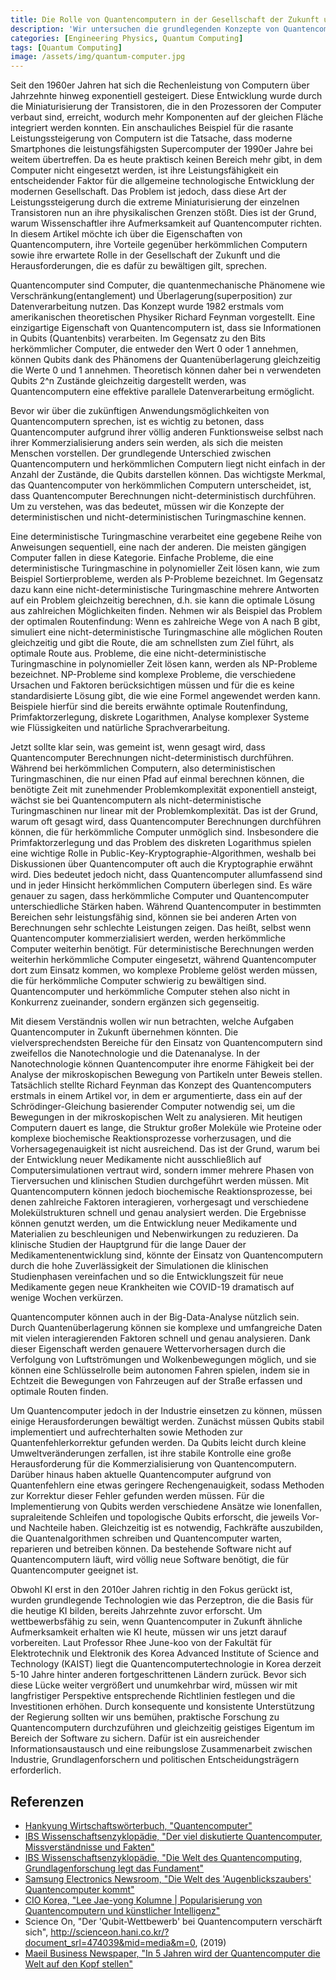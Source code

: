 ```yaml
---
title: Die Rolle von Quantencomputern in der Gesellschaft der Zukunft und zu lösende Herausforderungen
description: 'Wir untersuchen die grundlegenden Konzepte von Quantencomputern, ihre Vorteile gegenüber klassischen Computern und ihre erwartete Rolle in der Zukunft. Außerdem betrachten wir die Notwendigkeit für Korea, sich auf das Zeitalter der Quantencomputer vorzubereiten. Dieser Aufsatz wurde vom Autor als Oberschüler verfasst.'
categories: [Engineering Physics, Quantum Computing]
tags: [Quantum Computing]
image: /assets/img/quantum-computer.jpg
---
```

Seit den 1960er Jahren hat sich die Rechenleistung von Computern über Jahrzehnte hinweg exponentiell gesteigert. Diese Entwicklung wurde durch die Miniaturisierung der Transistoren, die in den Prozessoren der Computer verbaut sind, erreicht, wodurch mehr Komponenten auf der gleichen Fläche integriert werden konnten. Ein anschauliches Beispiel für die rasante Leistungssteigerung von Computern ist die Tatsache, dass moderne Smartphones die leistungsfähigsten Supercomputer der 1990er Jahre bei weitem übertreffen. Da es heute praktisch keinen Bereich mehr gibt, in dem Computer nicht eingesetzt werden, ist ihre Leistungsfähigkeit ein entscheidender Faktor für die allgemeine technologische Entwicklung der modernen Gesellschaft. Das Problem ist jedoch, dass diese Art der Leistungssteigerung durch die extreme Miniaturisierung der einzelnen Transistoren nun an ihre physikalischen Grenzen stößt. Dies ist der Grund, warum Wissenschaftler ihre Aufmerksamkeit auf Quantencomputer richten. In diesem Artikel möchte ich über die Eigenschaften von Quantencomputern, ihre Vorteile gegenüber herkömmlichen Computern sowie ihre erwartete Rolle in der Gesellschaft der Zukunft und die Herausforderungen, die es dafür zu bewältigen gilt, sprechen.

Quantencomputer sind Computer, die quantenmechanische Phänomene wie Verschränkung(entanglement) und Überlagerung(superposition) zur Datenverarbeitung nutzen. Das Konzept wurde 1982 erstmals vom amerikanischen theoretischen Physiker Richard Feynman vorgestellt. 
Eine einzigartige Eigenschaft von Quantencomputern ist, dass sie Informationen in Qubits (Quantenbits) verarbeiten. Im Gegensatz zu den Bits herkömmlicher Computer, die entweder den Wert 0 oder 1 annehmen, können Qubits dank des Phänomens der Quantenüberlagerung gleichzeitig die Werte 0 und 1 annehmen. Theoretisch können daher bei n verwendeten Qubits 2^n Zustände gleichzeitig dargestellt werden, was Quantencomputern eine effektive parallele Datenverarbeitung ermöglicht.

Bevor wir über die zukünftigen Anwendungsmöglichkeiten von Quantencomputern sprechen, ist es wichtig zu betonen, dass Quantencomputer aufgrund ihrer völlig anderen Funktionsweise selbst nach ihrer Kommerzialisierung anders sein werden, als sich die meisten Menschen vorstellen. Der grundlegende Unterschied zwischen Quantencomputern und herkömmlichen Computern liegt nicht einfach in der Anzahl der Zustände, die Qubits darstellen können. Das wichtigste Merkmal, das Quantencomputer von herkömmlichen Computern unterscheidet, ist, dass Quantencomputer Berechnungen nicht-deterministisch durchführen. Um zu verstehen, was das bedeutet, müssen wir die Konzepte der deterministischen und nicht-deterministischen Turingmaschine kennen.

Eine deterministische Turingmaschine verarbeitet eine gegebene Reihe von Anweisungen sequentiell, eine nach der anderen. Die meisten gängigen Computer fallen in diese Kategorie. Einfache Probleme, die eine deterministische Turingmaschine in polynomieller Zeit lösen kann, wie zum Beispiel Sortierprobleme, werden als P-Probleme bezeichnet.
Im Gegensatz dazu kann eine nicht-deterministische Turingmaschine mehrere Antworten auf ein Problem gleichzeitig berechnen, d.h. sie kann die optimale Lösung aus zahlreichen Möglichkeiten finden. Nehmen wir als Beispiel das Problem der optimalen Routenfindung: Wenn es zahlreiche Wege von A nach B gibt, simuliert eine nicht-deterministische Turingmaschine alle möglichen Routen gleichzeitig und gibt die Route, die am schnellsten zum Ziel führt, als optimale Route aus. Probleme, die eine nicht-deterministische Turingmaschine in polynomieller Zeit lösen kann, werden als NP-Probleme bezeichnet.
NP-Probleme sind komplexe Probleme, die verschiedene Ursachen und Faktoren berücksichtigen müssen und für die es keine standardisierte Lösung gibt, die wie eine Formel angewendet werden kann. Beispiele hierfür sind die bereits erwähnte optimale Routenfindung, Primfaktorzerlegung, diskrete Logarithmen, Analyse komplexer Systeme wie Flüssigkeiten und natürliche Sprachverarbeitung.

Jetzt sollte klar sein, was gemeint ist, wenn gesagt wird, dass Quantencomputer Berechnungen nicht-deterministisch durchführen. Während bei herkömmlichen Computern, also deterministischen Turingmaschinen, die nur einen Pfad auf einmal berechnen können, die benötigte Zeit mit zunehmender Problemkomplexität exponentiell ansteigt, wächst sie bei Quantencomputern als nicht-deterministische Turingmaschinen nur linear mit der Problemkomplexität. Das ist der Grund, warum oft gesagt wird, dass Quantencomputer Berechnungen durchführen können, die für herkömmliche Computer unmöglich sind. Insbesondere die Primfaktorzerlegung und das Problem des diskreten Logarithmus spielen eine wichtige Rolle in Public-Key-Kryptographie-Algorithmen, weshalb bei Diskussionen über Quantencomputer oft auch die Kryptographie erwähnt wird.
Dies bedeutet jedoch nicht, dass Quantencomputer allumfassend sind und in jeder Hinsicht herkömmlichen Computern überlegen sind. Es wäre genauer zu sagen, dass herkömmliche Computer und Quantencomputer unterschiedliche Stärken haben. Während Quantencomputer in bestimmten Bereichen sehr leistungsfähig sind, können sie bei anderen Arten von Berechnungen sehr schlechte Leistungen zeigen. Das heißt, selbst wenn Quantencomputer kommerzialisiert werden, werden herkömmliche Computer weiterhin benötigt.
Für deterministische Berechnungen werden weiterhin herkömmliche Computer eingesetzt, während Quantencomputer dort zum Einsatz kommen, wo komplexe Probleme gelöst werden müssen, die für herkömmliche Computer schwierig zu bewältigen sind. Quantencomputer und herkömmliche Computer stehen also nicht in Konkurrenz zueinander, sondern ergänzen sich gegenseitig.

Mit diesem Verständnis wollen wir nun betrachten, welche Aufgaben Quantencomputer in Zukunft übernehmen könnten. Die vielversprechendsten Bereiche für den Einsatz von Quantencomputern sind zweifellos die Nanotechnologie und die Datenanalyse. In der Nanotechnologie können Quantencomputer ihre enorme Fähigkeit bei der Analyse der mikroskopischen Bewegung von Partikeln unter Beweis stellen. Tatsächlich stellte Richard Feynman das Konzept des Quantencomputers erstmals in einem Artikel vor, in dem er argumentierte, dass ein auf der Schrödinger-Gleichung basierender Computer notwendig sei, um die Bewegungen in der mikroskopischen Welt zu analysieren.
Mit heutigen Computern dauert es lange, die Struktur großer Moleküle wie Proteine oder komplexe biochemische Reaktionsprozesse vorherzusagen, und die Vorhersagegenauigkeit ist nicht ausreichend. Das ist der Grund, warum bei der Entwicklung neuer Medikamente nicht ausschließlich auf Computersimulationen vertraut wird, sondern immer mehrere Phasen von Tierversuchen und klinischen Studien durchgeführt werden müssen. Mit Quantencomputern können jedoch biochemische Reaktionsprozesse, bei denen zahlreiche Faktoren interagieren, vorhergesagt und verschiedene Molekülstrukturen schnell und genau analysiert werden. Die Ergebnisse können genutzt werden, um die Entwicklung neuer Medikamente und Materialien zu beschleunigen und Nebenwirkungen zu reduzieren. Da klinische Studien der Hauptgrund für die lange Dauer der Medikamentenentwicklung sind, könnte der Einsatz von Quantencomputern durch die hohe Zuverlässigkeit der Simulationen die klinischen Studienphasen vereinfachen und so die Entwicklungszeit für neue Medikamente gegen neue Krankheiten wie COVID-19 dramatisch auf wenige Wochen verkürzen.

Quantencomputer können auch in der Big-Data-Analyse nützlich sein. Durch Quantenüberlagerung können sie komplexe und umfangreiche Daten mit vielen interagierenden Faktoren schnell und genau analysieren. Dank dieser Eigenschaft werden genauere Wettervorhersagen durch die Verfolgung von Luftströmungen und Wolkenbewegungen möglich, und sie können eine Schlüsselrolle beim autonomen Fahren spielen, indem sie in Echtzeit die Bewegungen von Fahrzeugen auf der Straße erfassen und optimale Routen finden.

Um Quantencomputer jedoch in der Industrie einsetzen zu können, müssen einige Herausforderungen bewältigt werden. Zunächst müssen Qubits stabil implementiert und aufrechterhalten sowie Methoden zur Quantenfehlerkorrektur gefunden werden. Da Qubits leicht durch kleine Umweltveränderungen zerfallen, ist ihre stabile Kontrolle eine große Herausforderung für die Kommerzialisierung von Quantencomputern. Darüber hinaus haben aktuelle Quantencomputer aufgrund von Quantenfehlern eine etwas geringere Rechengenauigkeit, sodass Methoden zur Korrektur dieser Fehler gefunden werden müssen. Für die Implementierung von Qubits werden verschiedene Ansätze wie Ionenfallen, supraleitende Schleifen und topologische Qubits erforscht, die jeweils Vor- und Nachteile haben.
Gleichzeitig ist es notwendig, Fachkräfte auszubilden, die Quantenalgorithmen schreiben und Quantencomputer warten, reparieren und betreiben können. Da bestehende Software nicht auf Quantencomputern läuft, wird völlig neue Software benötigt, die für Quantencomputer geeignet ist.

Obwohl KI erst in den 2010er Jahren richtig in den Fokus gerückt ist, wurden grundlegende Technologien wie das Perzeptron, die die Basis für die heutige KI bilden, bereits Jahrzehnte zuvor erforscht. Um wettbewerbsfähig zu sein, wenn Quantencomputer in Zukunft ähnliche Aufmerksamkeit erhalten wie KI heute, müssen wir uns jetzt darauf vorbereiten.
Laut Professor Rhee June-koo von der Fakultät für Elektrotechnik und Elektronik des Korea Advanced Institute of Science and Technology (KAIST) liegt die Quantencomputertechnologie in Korea derzeit 5-10 Jahre hinter anderen fortgeschrittenen Ländern zurück. Bevor sich diese Lücke weiter vergrößert und unumkehrbar wird, müssen wir mit langfristiger Perspektive entsprechende Richtlinien festlegen und die Investitionen erhöhen. Durch konsequente und konsistente Unterstützung der Regierung sollten wir uns bemühen, praktische Forschung zu Quantencomputern durchzuführen und gleichzeitig geistiges Eigentum im Bereich der Software zu sichern. Dafür ist ein ausreichender Informationsaustausch und eine reibungslose Zusammenarbeit zwischen Industrie, Grundlagenforschern und politischen Entscheidungsträgern erforderlich.

## Referenzen
- [Hankyung Wirtschaftswörterbuch, "Quantencomputer"](https://dic.hankyung.com/economy/view/?seq=11787)
- [IBS Wissenschaftsenzyklopädie, "Der viel diskutierte Quantencomputer, Missverständnisse und Fakten"](https://www.ibs.re.kr/cop/bbs/BBSMSTR_000000000901/selectBoardArticle.do?nttId=14100)
- [IBS Wissenschaftsenzyklopädie, "Die Welt des Quantencomputing, Grundlagenforschung legt das Fundament"](https://www.ibs.re.kr/cop/bbs/BBSMSTR_000000000901/selectBoardArticle.do?nttId=14274)
- [Samsung Electronics Newsroom, "Die Welt des 'Augenblickszaubers' Quantencomputer kommt"](https://news.samsung.com/kr/찰나의-마법-양자컴퓨터-세계가-온다)
- [CIO Korea, "Lee Jae-yong Kolumne \| Popularisierung von Quantencomputern und künstlicher Intelligenz"](https://www.ciokorea.com/news/38257)
- Science On, "Der 'Qubit-Wettbewerb' bei Quantencomputern verschärft sich", http://scienceon.hani.co.kr/?document_srl=474039&mid=media&m=0, (2019)
- [Maeil Business Newspaper, "In 5 Jahren wird der Quantencomputer die Welt auf den Kopf stellen"](https://www.mk.co.kr/news/business/view/2018/08/515351/)
